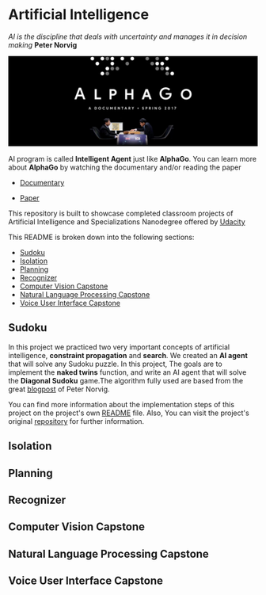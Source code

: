 # Artificial Intelligence
*AI is the discipline that deals with uncertainty and manages it in decision making*
**Peter Norvig**

![lphaGo](images/alphago.jpg  "go")

AI program is called **Intelligent Agent** just like **AlphaGo**. You can learn more about **AlphaGo** by watching the documentary and/or reading the paper

- [Documentary](https://www.alphagomovie.com/)

- [Paper](https://storage.googleapis.com/deepmind-media/alphago/AlphaGoNaturePaper.pdf)

This repository is built to showcase completed classroom projects of Artificial Intelligence and Specializations Nanodegree offered by [Udacity](https://www.udacity.com/)

This README is broken down into the following sections:

- [Sudoku](#sudoku)
- [Isolation](#isolation)
- [Planning](#planning)
- [Recognizer](#recognizer)
- [Computer Vision Capstone](#computer-vision-capstone)
- [Natural Language Processing Capstone](#natural-language-processing-capstone)
- [Voice User Interface Capstone](#voice-user-interface-capstone)

## Sudoku ##
In this project  we practiced two very important concepts of artificial intelligence, **constraint propagation** and **search**. We created  an **AI agent** that will solve any Sudoku puzzle. In this project, The goals are to implement the **naked twins** function, and write an AI agent that will solve the **Diagonal Sudoku** game.The algorithm fully used are based from the great [blogpost](http://norvig.com/sudoku.html) of Peter Norvig. 

You can find more information about the implementation steps of this project on the project's own [README](https://github.com/Ayshine/Artificial-Intelligence/blob/master/Sudoku/README.md) file. Also, You can visit the project's original [repository](https://github.com/udacity/aind-sudoku) for further information.

## Isolation ##
## Planning ##
## Recognizer ##
## Computer Vision Capstone ##
## Natural Language Processing Capstone ##
## Voice User Interface Capstone ##
